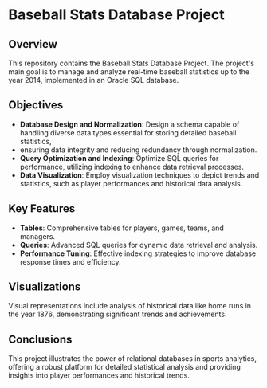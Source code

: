 
# Baseball Stats Database Project

## Overview
This repository contains the Baseball Stats Database Project. The project's main goal is to manage and analyze real-time 
baseball statistics up to the year 2014, implemented in an Oracle SQL database.

## Objectives
- **Database Design and Normalization**: Design a schema capable of handling diverse data types essential for storing detailed baseball statistics,
- ensuring data integrity and reducing redundancy through normalization.
- **Query Optimization and Indexing**: Optimize SQL queries for performance, utilizing indexing to enhance data retrieval processes.
- **Data Visualization**: Employ visualization techniques to depict trends and statistics, such as player performances and historical data analysis.

## Key Features
- **Tables**: Comprehensive tables for players, games, teams, and managers.
- **Queries**: Advanced SQL queries for dynamic data retrieval and analysis.
- **Performance Tuning**: Effective indexing strategies to improve database response times and efficiency.

## Visualizations
Visual representations include analysis of historical data like home runs in the year 1876, demonstrating significant trends and achievements.

## Conclusions
This project illustrates the power of relational databases in sports analytics, offering a robust platform for detailed statistical analysis and providing 
insights into player performances and historical trends.
